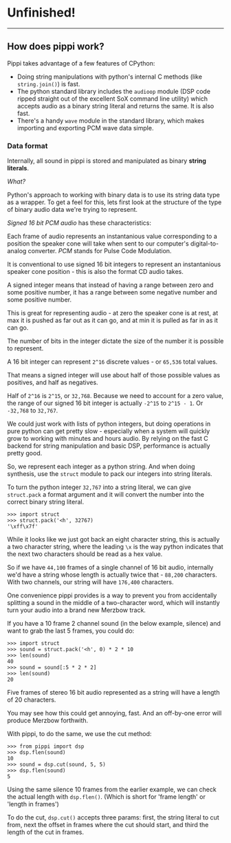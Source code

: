 # Unfinished!

---

## How does pippi work?

Pippi takes advantage of a few features of CPython:

- Doing string manipulations with python's internal C methods (like `string.join()`) is fast.
- The python standard library includes the `audioop` module (DSP code ripped straight out of the excellent SoX command line utility) which accepts audio as a binary string literal and returns the same. It is also fast.
- There's a handy `wave` module in the standard library, which makes importing and exporting PCM wave data simple.

### Data format

Internally, all sound in pippi is stored and manipulated as binary **string literals**. 

*What?*

Python's approach to working with binary data is to use its string data type as a wrapper. To get a 
feel for this, lets first look at the structure of the type of binary audio data we're trying to represent.

*Signed 16 bit PCM audio* has these characteristics:

Each frame of audio represents an instantanious value corresponding to a position the speaker cone will take 
when sent to our computer's digital-to-analog converter. *PCM* stands for Pulse Code Modulation.

It is conventional to use signed 16 bit integers to represent an instantanious speaker cone position - this 
is also the format CD audio takes. 

A signed integer means that instead of having a range between zero and some positive number, it has a range 
between some negative number and some positive number.

This is great for representing audio - at zero the speaker cone is at rest, at max it is pushed as far out as 
it can go, and at min it is pulled as far in as it can go.

The number of bits in the integer dictate the size of the number it is possible to represent.

A 16 bit integer can represent `2^16` discrete values - or `65,536` total values.

That means a signed integer will use about half of those possible values as positives, and half as negatives.

Half of `2^16` is `2^15`, or `32,768`. Because we need to account for a zero value, the range of our signed 16 bit integer 
is actually `-2^15` to `2^15 - 1`. Or `-32,768` to `32,767`.

We could just work with lists of python integers, but doing operations in pure python can get pretty slow - 
especially when a system will quickly grow to working with minutes and hours audio. By relying on the fast C 
backend for string manipulation and basic DSP, performance is actually pretty good.

So, we represent each integer as a python string. And when doing synthesis, use the `struct` module to 
pack our integers into string literals.

To turn the python integer `32,767` into a string literal, we can give `struct.pack` a format argument and 
it will convert the number into the correct binary string literal.

    >>> import struct
    >>> struct.pack('<h', 32767)
    '\xff\x7f'

While it looks like we just got back an eight character string, this is actually a two character string, 
where the leading `\x` is the way python indicates that the next two characters should be read as a hex value.

So if we have `44,100` frames of a single channel of 16 bit audio, internally we'd have a string whose length 
is actually twice that - `88,200` characters. With two channels, our string will have `176,400` characters.

One convenience pippi provides is a way to prevent you from accidentally splitting a sound in the middle 
of a two-character word, which will instantly turn your audio into a brand new Merzbow track.

If you have a 10 frame 2 channel sound (in the below example, silence) and want to grab the last 5 frames, 
you could do:

    >>> import struct
    >>> sound = struct.pack('<h', 0) * 2 * 10
    >>> len(sound)
    40
    >>> sound = sound[:5 * 2 * 2]
    >>> len(sound)
    20

Five frames of stereo 16 bit audio represented as a string will have a length of 20 characters.

You may see how this could get annoying, fast. And an off-by-one error will produce Merzbow forthwith.

With pippi, to do the same, we use the cut method:

    >>> from pippi import dsp
    >>> dsp.flen(sound)
    10
    >>> sound = dsp.cut(sound, 5, 5)
    >>> dsp.flen(sound)
    5 

Using the same silence 10 frames from the earlier example, we can check the actual length with `dsp.flen()`. 
(Which is short for 'frame length' or 'length in frames')

To do the cut, `dsp.cut()` accepts three params: first, the string literal to cut from, next the offset in frames 
where the cut should start, and third the length of the cut in frames. 

